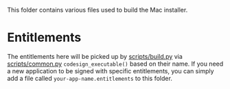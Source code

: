 This folder contains various files used to build the Mac installer.

# Entitlements

The entitlements here will be picked up by [scripts/build.py](../../../scripts/build.py)
via [scripts/common.py](../../../scripts/common.py) `codesign_executable()` based on their name.
If you need a new application to be signed with specific entitlements, you can simply add a file
called `your-app-name.entitlements` to this folder.
